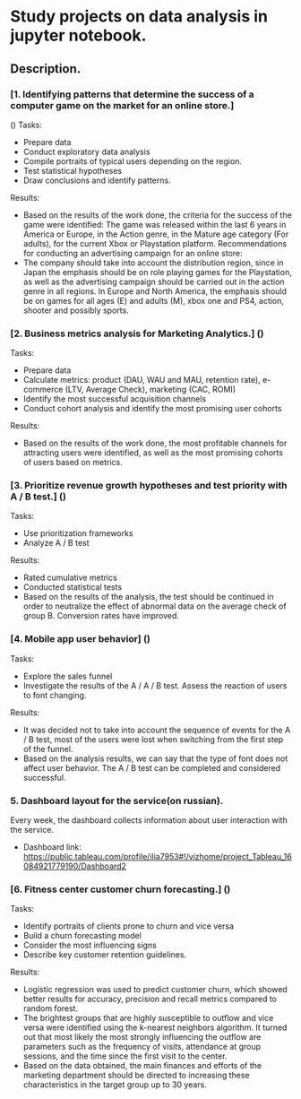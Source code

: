 # Study projects on data analysis in jupyter notebook.
 
## Description.
### [1. Identifying patterns that determine the success of a computer game on the market for an online store.] 
()
Tasks:
* Prepare data
* Conduct exploratory data analysis
* Compile portraits of typical users depending on the region.
* Test statistical hypotheses
* Draw conclusions and identify patterns.

Results:
* Based on the results of the work done, the criteria for the success of the game were identified: The game was released within the last 6 years in America or Europe, in the Action genre, in the Mature age category (For adults), for the current Xbox or Playstation platform.
Recommendations for conducting an advertising campaign for an online store:
* The company should take into account the distribution region, since in Japan the emphasis should be on role playing games for the Playstation, as well as the advertising campaign should be carried out in the action genre in all regions. In Europe and North America, the emphasis should be on games for all ages (E) and adults (M), xbox one and PS4, action, shooter and possibly sports.

### [2. Business metrics analysis for Marketing Analytics.] ()
Tasks:
* Prepare data
* Calculate metrics:
 product (DAU, WAU and MAU, retention rate),
 e-commerce (LTV, Average Check),
 marketing (CAC, ROMI)  
* Identify the most successful acquisition channels
* Conduct cohort analysis and identify the most promising user cohorts

Results:
* Based on the results of the work done, the most profitable channels for attracting users were identified, as well as the most promising cohorts of users based on metrics.


### [3. Prioritize revenue growth hypotheses and test priority with A / B test.] ()
Tasks:
* Use prioritization frameworks
* Analyze A / B test

Results:
* Rated cumulative metrics
* Conducted statistical tests
* Based on the results of the analysis, the test should be continued in order to neutralize the effect of abnormal data on the average check of group B. Conversion rates have improved.

### [4. Mobile app user behavior] ()
Tasks:
* Explore the sales funnel
* Investigate the results of the A / A / B test. Assess the reaction of users to font changing.

Results:
* It was decided not to take into account the sequence of events for the A / B test, most of the users were lost when switching from the first step of the funnel.
* Based on the analysis results, we can say that the type of font does not affect user behavior. The A / B test can be completed and considered successful.

### 5. Dashboard layout for the service(on russian).
Every week, the dashboard collects information about user interaction with the service.
* Dashboard link: https://public.tableau.com/profile/ilia7953#!/vizhome/project_Tableau_16084921779190/Dashboard2

### [6. Fitness center customer churn forecasting.] ()
Tasks:
* Identify portraits of clients prone to churn and vice versa
* Build a churn forecasting model
* Consider the most influencing signs
* Describe key customer retention guidelines.

Results:
* Logistic regression was used to predict customer churn, which showed better results for accuracy, precision and recall metrics compared to random forest.
* The brightest groups that are highly susceptible to outflow and vice versa were identified using the k-nearest neighbors algorithm. It turned out that most likely the most strongly influencing the outflow are parameters such as the frequency of visits, attendance at group sessions, and the time since the first visit to the center.
* Based on the data obtained, the main finances and efforts of the marketing department should be directed to increasing these characteristics in the target group up to 30 years.
